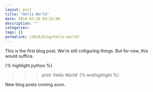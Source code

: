 ```yaml
---
layout: post
title: "Hello World"
date: 2014-02-28 03:23:04
description: ""
categories:
tags: []
permalink: /2014/blog/hello-world/
---
```

This is the first blog post. We're still cofiguring things. But for now, this would suffice.

{% highlight python %}
>>> print 'Hello World'
{% endhighlight %}

New blog posts coming soon.
